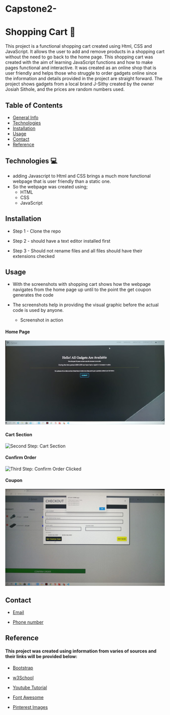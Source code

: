 # Capstone2-

# Shopping Cart 🛒 
 This project is a functional shopping cart created using Html, CSS and JavaScript. 
 It allows the user to add and remove products in a shopping cart without the need to go back to the home page. 
 This shopping cart was created with the aim of learning JavaScript functions and how to make pages functional and interactive. 
 It was created as an online shop  that is user friendly and helps those who struggle to order gadgets online since the information and details provided in the project are         straight forward. 
 The project shows gadgets from a local brand J-Sithy created by the owner Josiah Sithole, and the prices are random numbers used.  

 ## Table of Contents 

   * [General Info](#capstone2-)
   * [Technologies](#technologies)   
   * [Installation](#installation)
   * [Usage](#usage)   
   * [Contact](#contact)  
   * [Reference](#reference)
 
 ## Technologies 💻 
  
   * adding Javascript to Html and CSS brings a much more functional webpage that is user friendly than a static one. 
   * So the webpage was created using;
     - HTML         
     - CSS     
     - JavaScript

 ## Installation
  
   * Step 1 - Clone the repo
   
   * Step 2 - should have a text editor installed first
   
   * Step 3 - Should not rename files and all files should have their extensions checked 

  ## Usage 

  * With the screenshots with shopping cart shows how the webpage navigates from the home page up until to the point the get coupon generates the code
  * The screenshots help in providing the visual graphic before the actual code is used by anyone.
  
    - Screenshot in action
   #### Home Page
   ![First step: Home Page](https://github.com/Josiah-Sithole/Capstone2-/blob/main/images/homepage.jpeg)
  
   #### Cart Section 
   ![Second Step: Cart Section](./images/cartSection.jpg)
  
   #### Confirm Order 
   ![Third Step: Confirm Order Clicked](./images/confirmOrder.jpg)
  
   #### Coupon
   ![Fourth Step: Coupon Code generated](https://github.com/Josiah-Sithole/Capstone2-/blob/main/images/coupon.jpeg)

  ## Contact

  * [Email](sitholejosiah7@gmail.com)
  
  * [Phone number](+27603191619)
     
  ## Reference
  
  #### This project was created using information from varies of sources and their links will be provided below:
  
  * [Bootstrap](https://getbootstrap.com/docs/5.1/getting-started/introduction/)
  
  * [w3School](https://www.w3schools.com/js/)
  
  * [Youtube Tutorial](https://www.youtube.com/watch?v=023Psne_-_4&t=1500s)
  
  * [Font Awesome](https://fontawesome.com/)
  
  * [Pinterest Images](https://za.pinterest.com/) 


